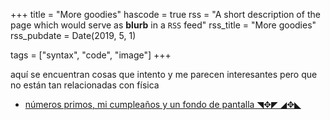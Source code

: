 +++
title = "More goodies"
hascode = true
rss = "A short description of the page which would serve as **blurb** in a `RSS` feed"
rss_title = "More goodies"
rss_pubdate = Date(2019, 5, 1)

tags = ["syntax", "code", "image"]
+++

aquí se encuentran cosas que intento y me parecen interesantes pero que no están tan relacionadas con física

* [números primos, mi cumpleaños y un fondo de pantalla ◥✥◤ ◢✥◣](/Miscelanea/ulam/)
